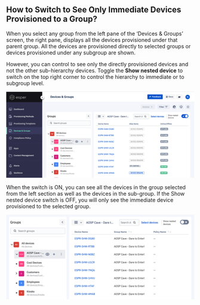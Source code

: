 ## How to Switch to See Only Immediate Devices Provisioned to a Group?

  

When you select any group from the left pane of the ‘Devices & Groups’ screen, the right pane, displays all the devices provisioned under that parent group. All the devices are provisioned directly to selected groups or devices provisioned under any subgroup are shown.

  

However, you can control to see only the directly provisioned devices and not the other sub-hierarchy devices. Toggle the **Show nested device** to switch on the top right corner to control the hierarchy to immediate or to subgroup level.

  

![view nested devices](./images/switch/17_Groups_devices_main_screen_Switch_Only_Immediate_Devices.png)

  

When the switch is ON, you can see all the devices in the group selected from the left section as well as the devices in the sub-group. If the Show nested device switch is OFF, you will only see the immediate device provisioned to the selected group.

  

![Immediate devices](./images/switch/18_Groups_devices_main_screen_Switch_Only_Immediate_Devices.png)
